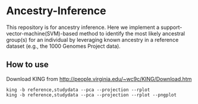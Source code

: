 # Ancestry-Inference

This repository is for ancestry inference.
Here we implement a support-vector-machine(SVM)-based method to identify the most likely ancestral group(s) for an individual by leveraging known ancestry in a reference dataset (e.g., the 1000 Genomes Project data).

## How to use


Download KING from http://people.virginia.edu/~wc9c/KING/Download.htm

```{bash}
king -b reference,studydata --pca --projection --rplot
king -b reference,studydata --pca --projection --rplot --pngplot
```

